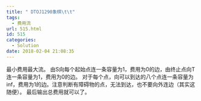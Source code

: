 ```yaml
---
title: " DTOJ1290象棋\t\t"
tags:
  - 费用流
url: 515.html
id: 515
categories:
  - Solution
date: 2018-02-04 21:08:35
---
```


最小费用最大流。 由S向每个起始点连一条容量为1，费用为0的边，由终止点向T连一条容量为1，费用为0的边。 对于每个点，向可以到达的八个点连一条容量为inf，费用为1的边。注意判断有障碍物的点，无法到达，也不要向外连边（其实这随便）。 最后输出总费用就可以了。